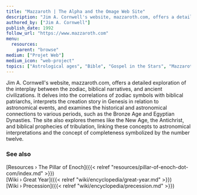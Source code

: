 ```yaml
---
title: "Mazzaroth | The Alpha and the Omage Web Site"
description: "Jim A. Cornwell's website, mazzaroth.com, offers a detailed exploration of the interplay between the zodiac, biblical narratives, and ancient civilizations. It delves into the correlations of zodiac symbols with biblical patriarchs, interprets the creation story in Genesis in relation to astronomical events, and examines the historical and astronomical connections to various periods, such as the Bronze Age and Egyptian Dynasties. The site also explores themes like the New Age, the Antichrist, and biblical prophecies of tribulation, linking these concepts to astronomical interpretations and the concept of completeness symbolized by the number twelve."
authored_by: ["Jim A. Cornwell"]
publish_date: 1992
follow_url: "https://www.mazzaroth.com"
menu:
  resources:
    parent: "browse"
medium: ["Projet Web"]
medium_icon: "web-project"
topics: ["Astrological ages", "Bible", "Gospel in the Stars", "Mazzaroth", "Mythology", "Precession"]
---
```


Jim A. Cornwell's website, mazzaroth.com, offers a detailed exploration of the interplay between the zodiac, biblical narratives, and ancient civilizations. It delves into the correlations of zodiac symbols with biblical patriarchs, interprets the creation story in Genesis in relation to astronomical events, and examines the historical and astronomical connections to various periods, such as the Bronze Age and Egyptian Dynasties. The site also explores themes like the New Age, the Antichrist, and biblical prophecies of tribulation, linking these concepts to astronomical interpretations and the concept of completeness symbolized by the number twelve.

### See also

[Resources › The Pillar of Enoch]({{< relref "resources/pillar-of-enoch-dot-com/index.md" >}})</br>
[Wiki › Great Year]({{< relref "wiki/encyclopedia/great-year.md" >}})</br>
[Wiki › Precession]({{< relref "wiki/encyclopedia/precession.md" >}})</br>
